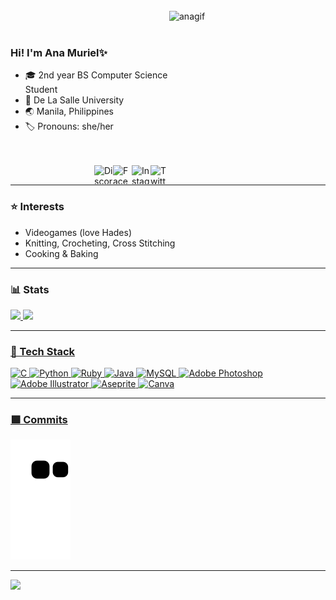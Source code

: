<br>
<img align="right"  height="250" width="250" alt="anagif" src="https://64.media.tumblr.com/046b914dbd4c7a402f0fa03d17f8ff6f/tumblr_nlypylzrWl1tic1guo9_500.gif">
</br>
</br>

### Hi! I'm Ana Muriel✨

- 🎓 2nd year BS Computer Science Student
- 🏹 De La Salle University
- 🌏 Manila, Philippines
- 🏷️ Pronouns: she/her
<br> 
<br>
   <body>
      <a href="https://www.twitter.com/anamuriel_v">
         <img align="right" alt="Twitter" src="https://cdn2.iconfinder.com/data/icons/social-media-2285/512/1_Twitter_colored_svg-1024.png"
         width=30" height="30">
      </a>
   </body> 
   
   <body>
      <a href="https://www.instagram.com/anamurielveron/">
         <img align="right" alt="Instagram" src="https://cdn2.iconfinder.com/data/icons/social-media-2285/512/1_Instagram_colored_svg_1-1024.png"
         width=30" height="30">
      </a>
   </body>  
  
   <body>
      <a href="https://www.facebook.com/anamurielveron">
         <img align="right" alt="Facebook" src="https://cdn2.iconfinder.com/data/icons/social-media-2285/512/1_Facebook2_colored_svg-1024.png"
         width=30" height="30">
      </a>
   </body>  
                              
   <body >
      <a href="https://discord.com/invite/Kaimerra#1248">
         <img align="right" alt="Discord" src="https://cdn3.iconfinder.com/data/icons/social-network-flat-3/100/Discord-1024.png"
         width=30" height="30" >
      </a>
   </body>
  </br>
  
__________________________________________________________________________________________________
### ⭐ Interests
* Videogames (love Hades)
* Knitting, Crocheting, Cross Stitching
* Cooking & Baking

__________________________________________________________________________________________________
### 📊 Stats

<div>
  
  <a href="https://github.com/rpdana">
  <img height="200em" src="https://github-readme-stats.vercel.app/api?username=anamurielveron&theme=gruvbox&hide_border=true&include_all_commits=true&count_private=true"/>
  <img height="200em" src="https://github-readme-streak-stats.herokuapp.com/?user=anamurielveron&theme=gruvbox&hide_border=true"/>   
</div>
  
__________________________________________________________________________________________________
  
### 💾 Tech Stack
  
![C](https://img.shields.io/badge/c-%2300599C.svg?style=flat-square&logo=c&logoColor=white) ![Python](https://img.shields.io/badge/python-3670A0?style=flat-square&logo=python&logoColor=ffdd54) ![Ruby](https://img.shields.io/badge/ruby-%23CC342D.svg?style=flat-square&logo=ruby&logoColor=white) ![Java](https://img.shields.io/badge/java-%23ED8B00.svg?style=flat-square&logo=java&logoColor=white) ![MySQL](https://img.shields.io/badge/mysql-%2300f.svg?style=flat-square&logo=mysql&logoColor=white) ![Adobe Photoshop](https://img.shields.io/badge/adobephotoshop-%2331A8FF.svg?style=flat-square&logo=adobephotoshop&logoColor=white) ![Adobe Illustrator](https://img.shields.io/badge/adobeillustrator-%23FF9A00.svg?style=flat-square&logo=adobeillustrator&logoColor=white) ![Aseprite](https://img.shields.io/badge/Aseprite-FFFFFF?style=flat-square&logo=Aseprite&logoColor=#7D929E) ![Canva](https://img.shields.io/badge/Canva-%2300C4CC.svg?style=flat-square&logo=Canva&logoColor=white)

</div>

__________________________________________________________________________________________________
<div>

### 🟩 Commits
  
  ![Snake animation](https://github.com/rpdana/rpdana/blob/output/github-contribution-grid-snake.svg)
</div>

__________________________________________________________________________________________________
[![](https://visitcount.itsvg.in/api?id=anamurielveron&icon=3&color=2)](https://visitcount.itsvg.in)
